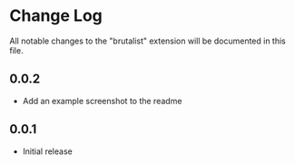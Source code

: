 # Change Log

All notable changes to the "brutalist" extension will be documented in this file.

## 0.0.2

- Add an example screenshot to the readme

## 0.0.1

- Initial release
